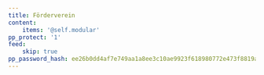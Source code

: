 ```yaml
---
title: Förderverein
content:
    items: '@self.modular'
pp_protect: '1'
feed:
    skip: true
pp_password_hash: ee26b0dd4af7e749aa1a8ee3c10ae9923f618980772e473f8819a5d4940e0db27ac185f8a0e1d5f84f88bc887fd67b143732c304cc5fa9ad8e6f57f50028a8ff
---
```


